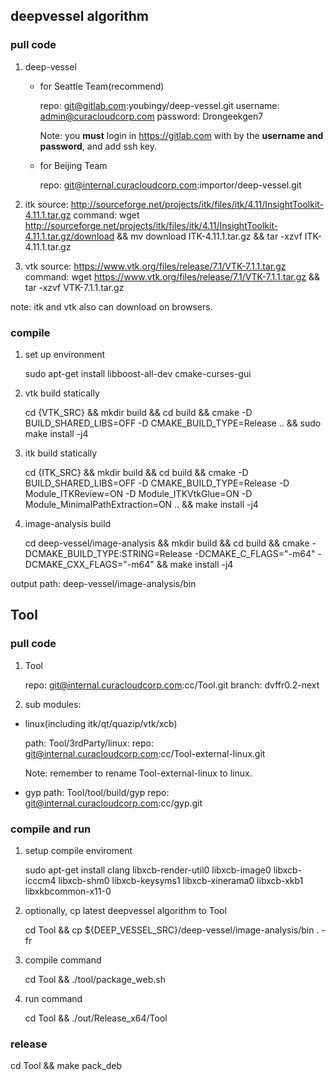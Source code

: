 ## deepvessel algorithm

### pull code

1. deep-vessel
   * for Seattle Team(recommend)

     repo: git@gitlab.com:youbingy/deep-vessel.git
     username: admin@curacloudcorp.com
     password: Drongeekgen7
    
     Note: you **must** login in https://gitlab.com with by the
           **username and password**, and add ssh key.
    
   * for Beijing Team

     repo: git@internal.curacloudcorp.com:importor/deep-vessel.git
 
 2. itk
    source: http://sourceforge.net/projects/itk/files/itk/4.11/InsightToolkit-4.11.1.tar.gz
    command: wget http://sourceforge.net/projects/itk/files/itk/4.11/InsightToolkit-4.11.1.tar.gz/download && mv download ITK-4.11.1.tar.gz && tar -xzvf ITK-4.11.1.tar.gz

  3. vtk
     source: https://www.vtk.org/files/release/7.1/VTK-7.1.1.tar.gz
     command: wget https://www.vtk.org/files/release/7.1/VTK-7.1.1.tar.gz && tar -xzvf VTK-7.1.1.tar.gz

note: itk and vtk also can download on browsers.

### compile

1. set up environment

    sudo apt-get install libboost-all-dev cmake-curses-gui

2. vtk build statically

    cd {VTK_SRC} && mkdir build && cd build && cmake -D BUILD_SHARED_LIBS=OFF -D CMAKE_BUILD_TYPE=Release .. && sudo make install -j4

3. itk build statically

    cd {ITK_SRC} && mkdir build && cd build && cmake -D BUILD_SHARED_LIBS=OFF -D CMAKE_BUILD_TYPE=Release -D Module_ITKReview=ON -D Module_ITKVtkGlue=ON -D Module_MinimalPathExtraction=ON .. && make install -j4

4. image-analysis build

    cd deep-vessel/image-analysis && mkdir build && cd build && cmake -DCMAKE_BUILD_TYPE:STRING=Release -DCMAKE_C_FLAGS="-m64" -DCMAKE_CXX_FLAGS="-m64" && make install -j4

output path: deep-vessel/image-analysis/bin


## Tool

### pull code

1. Tool

    repo: git@internal.curacloudcorp.com:cc/Tool.git
    branch: dvffr0.2-next

2. sub modules:
  * linux(including itk/qt/quazip/vtk/xcb)
  
    path: Tool/3rdParty/linux:
    repo: git@internal.curacloudcorp.com:cc/Tool-external-linux.git

    Note: remember to rename Tool-external-linux to linux.

  * gyp
    path: Tool/tool/build/gyp
    repo: git@internal.curacloudcorp.com:cc/gyp.git

### compile and run

1. setup compile enviroment

    sudo apt-get install clang libxcb-render-util0 libxcb-image0 libxcb-icccm4  libxcb-shm0 libxcb-keysyms1 libxcb-xinerama0 libxcb-xkb1 libxkbcommon-x11-0
 
2. optionally, cp latest deepvessel algorithm to Tool

    cd Tool && cp ${DEEP_VESSEL_SRC}/deep-vessel/image-analysis/bin . -fr
    
2. compile command

    cd Tool && ./tool/package_web.sh
    
3. run command

    cd Tool && ./out/Release_x64/Tool
    
### release

cd Tool && make pack_deb